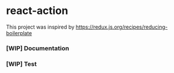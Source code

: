 # react-action

This project was inspired by https://redux.js.org/recipes/reducing-boilerplate

### [WIP] Documentation

### [WIP] Test

